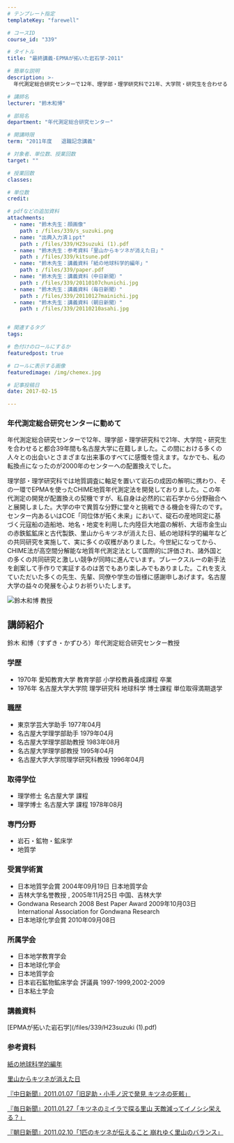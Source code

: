 ```yaml
---
# テンプレート指定
templateKey: "farewell"

# コースID
course_id: "339"

# タイトル
title: "最終講義-EPMAが拓いた岩石学-2011"

# 簡単な説明
description: >-
  年代測定総合研究センターで12年、理学部・理学研究科で21年、大学院・研究生を合わせると都合39年間も名古屋大学に在籍しました。この間における多くの人々との出会いとさまざまな出来事のすべてに感慨を...

# 講師名
lecturer: "鈴木和博"

# 部局名
department: "年代測定総合研究センター"

# 開講時限
term: "2011年度	退職記念講義"

# 対象者、単位数、授業回数
target: ""

# 授業回数
classes: 

# 単位数
credit: 

# pdfなどの追加資料
attachments: 
  - name: "鈴木先生：顔画像" 
    path : /files/339/s_suzuki.png
  - name: "出典入力済１ppt" 
    path : /files/339/H23suzuki (1).pdf
  - name: "鈴木先生：参考資料「里山からキツネが消えた日」" 
    path : /files/339/kitsune.pdf
  - name: "鈴木先生：講義資料「紙の地球科学的編年」" 
    path : /files/339/paper.pdf
  - name: "鈴木先生：講義資料（中日新聞）" 
    path : /files/339/20110107chunichi.jpg
  - name: "鈴木先生：講義資料（毎日新聞）" 
    path : /files/339/20110127mainichi.jpg
  - name: "鈴木先生：講義資料（朝日新聞）" 
    path : /files/339/20110210asahi.jpg


# 関連するタグ
tags:

# 色付けのロールにするか
featuredpost: true

# ロールに表示する画像
featuredimage: /img/chemex.jpg

# 記事投稿日
date: 2017-02-15

---
```

### 年代測定総合研究センターに勤めて

年代測定総合研究センターで12年、理学部・理学研究科で21年、大学院・研究生を合わせると都合39年間も名古屋大学に在籍しました。この間における多くの人々との出会いとさまざまな出来事のすべてに感慨を憶えます。なかでも、私の転換点になったのが2000年のセンターへの配置換えでした。

理学部・理学研究科では地質調査に軸足を置いて岩石の成因の解明に携わり、その一環でEPMAを使ったCHIME地質年代測定法を開発しておりました。この年代測定の開発が配置換えの契機ですが、私自身は必然的に岩石学から分野融合へと展開しました。大学の中で異質な分野に堂々と挑戦できる機会を得たのです。センター内あるいはCOE「同位体が拓く未来」において、碇石の産地同定に基づく元寇船の造船地、地名・地変を利用した内陸巨大地震の解析、大垣市金生山の赤鉄鉱鉱床と古代製鉄、里山からキツネが消えた日、紙の地球科学的編年などの共同研究を実施して、実に多くの収穫がありました。今世紀になってから、CHIME法が高空間分解能な地質年代測定法として国際的に評価され、諸外国との多くの共同研究と激しい競争が同時に進んでいます。ブレークスルーの新手法を創案して手作りで実証するのは苦でもあり楽しみでもありました。これを支えていただいた多くの先生、先輩、同僚や学生の皆様に感謝申しあげます。名古屋大学の益々の発展を心よりお祈りいたします。

![ 鈴木和博 教授](/files/339/s_suzuki.png) 
## 講師紹介

鈴木 和博（すずき・かずひろ）年代測定総合研究センター教授 

### 学歴

  * 1970年 愛知教育大学 教育学部 小学校教員養成課程 卒業
  * 1976年 名古屋大学大学院 理学研究科 地球科学 博士課程 単位取得満期退学

### 職歴

  * 東京学芸大学助手 1977年04月
  * 名古屋大学理学部助手 1979年04月
  * 名古屋大学理学部助教授 1983年08月
  * 名古屋大学理学部教授 1995年04月
  * 名古屋大学大学院理学研究科教授 1996年04月

### 取得学位

  * 理学修士 名古屋大学 課程
  * 理学博士 名古屋大学 課程 1978年08月

### 専門分野

  * 岩石・鉱物・鉱床学
  * 地質学

### 受賞学術賞

  * 日本地質学会賞 2004年09月19日 日本地質学会
  * 吉林大学名誉教授 , 2005年11月25日 中国、吉林大学
  * Gondwana Research 2008 Best Paper Award 2009年10月03日 International Association for Gondwana Research
  * 日本地球化学会賞 2010年09月08日

### 所属学会

  * 日本地学教育学会
  * 日本地球化学会
  * 日本地質学会
  * 日本岩石鉱物鉱床学会 評議員 1997-1999,2002-2009 
  * 日本粘土学会
### 講義資料


[EPMAが拓いた岩石学](/files/339/H23suzuki (1).pdf) 

### 参考資料


[紙の地球科学的編年](/files/339/paper.pdf) 


[里山からキツネが消えた日](/files/339/kitsune.pdf) 


[『中日新聞』2011.01.07「旧足助・小手ノ沢で発見 キツネの死骸」](/files/339/20110107chunichi.jpg) 


[『毎日新聞』2011.01.27「キツネのミイラで探る里山 天敵減ってイノシシ栄える？」](/files/339/20110127mainichi.jpg) 


[『朝日新聞』2011.02.10「1匹のキツネが伝えること 崩れゆく里山のバランス」](/files/339/20110210asahi.jpg) 
